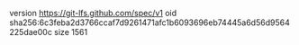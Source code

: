 version https://git-lfs.github.com/spec/v1
oid sha256:6c3feba2d3766ccaf7d9261471afc1b6093696eb74445a6d56d9564225dae00c
size 1561
